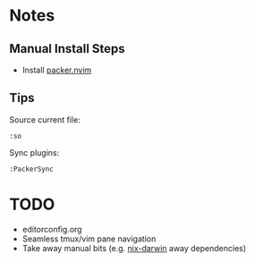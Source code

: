 # Notes

## Manual Install Steps

+ Install [packer.nvim](https://github.com/wbthomason/packer.nvim)

## Tips

Source current file:
```
:so
```

Sync plugins:
```
:PackerSync
```

# TODO

+ editorconfig.org
+ Seamless tmux/vim pane navigation
+ Take away manual bits (e.g. [nix-darwin](https://github.com/LnL7/nix-darwin) away dependencies)
